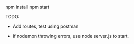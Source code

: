 npm install
npm start

TODO:

- Add routes, test using postman


* if nodemon throwing errors, use node server.js to start.